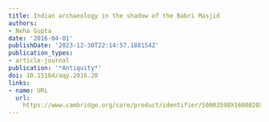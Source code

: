 ```yaml
---
title: Indian archaeology in the shadow of the Babri Masjid
authors:
- Neha Gupta
date: '2016-04-01'
publishDate: '2023-12-30T22:14:57.188154Z'
publication_types:
- article-journal
publication: '*Antiquity*'
doi: 10.15184/aqy.2016.20
links:
- name: URL
  url: 
    https://www.cambridge.org/core/product/identifier/S0003598X1600020X/type/journal_article
---
```

